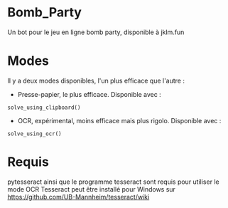 # Bomb_Party
Un bot pour le jeu en ligne bomb party, disponible à jklm.fun

# Modes
Il y a deux modes disponibles, l'un plus efficace que l'autre :
* Presse-papier, le plus efficace. Disponible avec :
```
solve_using_clipboard()
```

* OCR, expérimental, moins efficace mais plus rigolo. Disponible avec :
```
solve_using_ocr()
```

# Requis
pytesseract ainsi que le programme tesseract sont requis pour utiliser le mode OCR
Tesseract peut être installé pour Windows sur https://github.com/UB-Mannheim/tesseract/wiki

